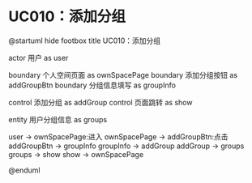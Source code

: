 # UC010：添加分组

@startuml
hide footbox
title UC010：添加分组

actor 用户 as user

boundary 个人空间页面 as ownSpacePage
boundary 添加分组按钮 as addGroupBtn
boundary 分组信息填写 as groupInfo

control 添加分组 as addGroup
control 页面跳转 as show

entity 用户分组信息 as groups

user -> ownSpacePage:进入
ownSpacePage -> addGroupBtn:点击
addGroupBtn -> groupInfo
groupInfo -> addGroup
addGroup -> groups
groups -> show
show -> ownSpacePage

@enduml
